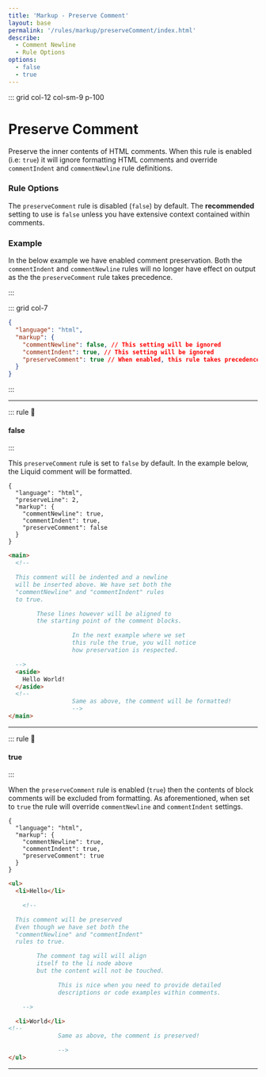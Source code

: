 ```yaml
---
title: 'Markup - Preserve Comment'
layout: base
permalink: '/rules/markup/preserveComment/index.html'
describe:
  - Comment Newline
  - Rule Options
options:
  - false
  - true
---
```


::: grid col-12 col-sm-9 p-100

# Preserve Comment

Preserve the inner contents of HTML comments. When this rule is enabled (i.e: `true`) it will ignore formatting HTML comments and override `commentIndent` and `commentNewline` rule definitions.

### Rule Options

The `preserveComment` rule is disabled (`false`) by default. The **recommended** setting to use is `false` unless you have extensive context contained within comments.

### Example

In the below example we have enabled comment preservation. Both the `commentIndent` and `commentNewline` rules will no longer have effect on output as the the `preserveComment` rule takes precedence.

:::

::: grid col-7

```json
{
  "language": "html",
  "markup": {
    "commentNewline": false, // This setting will be ignored
    "commentIndent": true, // This setting will be ignored
    "preserveComment": true // When enabled, this rule takes precedence
  }
}
```

:::

---

::: rule 🙌

#### false

:::

This `preserveComment` rule is set to `false` by default. In the example below, the Liquid comment will be formatted.

```json:rules
{
  "language": "html",
  "preserveLine": 2,
  "markup": {
    "commentNewline": true,
    "commentIndent": true,
    "preserveComment": false
  }
}
```

<!--prettier-ignore-->
```html
<main>
  <!--

  This comment will be indented and a newline
  will be inserted above. We have set both the
  "commentNewline" and "commentIndent" rules
  to true.

        These lines however will be aligned to
        the starting point of the comment blocks.

                  In the next example where we set
                  this rule the true, you will notice
                  how preservation is respected.

  -->
  <aside>
    Hello World!
  </aside>
  <!--
                  Same as above, the comment will be formatted!
                  -->
</main>
```

---

::: rule 🧐

#### true

:::

When the `preserveComment` rule is enabled (`true`) then the contents of block comments will be excluded from formatting. As aforementioned, when set to `true` the rule will override `commentNewline` and `commentIndent` settings.

```json:rules
{
  "language": "html",
  "markup": {
    "commentNewline": true,
    "commentIndent": true,
    "preserveComment": true
  }
}
```

<!--prettier-ignore-->
```html
<ul>
  <li>Hello</li>

    <!--

  This comment will be preserved
  Even though we have set both the
  "commentNewline" and "commentIndent"
  rules to true.

        The comment tag will will align
        itself to the li node above
        but the content will not be touched.

              This is nice when you need to provide detailed
              descriptions or code examples within comments.

    -->

  <li>World</li>
<!--
              Same as above, the comment is preserved!

              -->
</ul>
```

---
